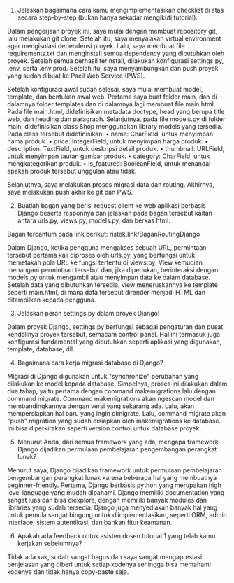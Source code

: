 1. Jelaskan bagaimana cara kamu mengimplementasikan checklist di atas secara step-by-step (bukan hanya sekadar mengikuti tutorial).

Dalam pengerjaan proyek ini, saya mulai dengan membuat repository git, lalu melakukan git clone. Setelah itu, saya menyalakan virtual environment agar mengisolasi dependensi proyek. Lalu, saya membuat file requirements.txt dan menginstall semua dependency yang dibutuhkan oleh proyek. Setelah semua berhasil terinstall, dilakukan konfigurasi settings.py, .env, serta .env.prod. Setelah itu, saya menyambungkan dan push proyek yang sudah dibuat ke Pacil Web Service (PWS).

Setelah konfigurasi awal sudah selesai, saya mulai membuat model, template, dan bentukan awal web. Pertama saya buat folder main, dan di dalamnya folder templates dan di dalamnya lagi membuat file main.html. Pada file main.html, didefinisikan metadata doctype, head yang berupa title web, dan heading dan paragraph. Selanjutnya, pada file models.py di folder main, didefinisikan class Shop menggunakan library models yang tersedia. Pada class tersebut didefinisikan:
• name: CharField, untuk menyimpan nama produk.
• price: IntegerField, untuk menyimpan harga produk.
• description: TextField, untuk deskripsi detail produk.
• thumbnail: URLField, untuk menyimpan tautan gambar produk.
• category: CharField, untuk mengkategorikan produk.
• is_featured: BooleanField, untuk menandai apakah produk tersebut unggulan atau tidak.

Selanjutnya, saya melakukan proses migrasi data dan routing. Akhirnya, saya melakukan push akhir ke git dan PWS.

2. Buatlah bagan yang berisi request client ke web aplikasi berbasis Django beserta responnya dan jelaskan pada bagan tersebut kaitan antara urls.py, views.py, models.py, dan berkas html.

Bagan tercantum pada link berikut: ristek.link/BaganRoutingDjango

Dalam Django, ketika pengguna mengakses sebuah URL, permintaan tersebut pertama kali diproses oleh urls.py, yang berfungsi untuk memetakan pola URL ke fungsi tertentu di views.py. View kemudian menangani permintaan tersebut dan, jika diperlukan, berinteraksi dengan models.py untuk mengambil atau menyimpan data ke dalam database. Setelah data yang dibutuhkan tersedia, view meneruskannya ke template seperti main.html, di mana data tersebut dirender menjadi HTML dan ditampilkan kepada pengguna.

3. Jelaskan peran settings.py dalam proyek Django!

Dalam proyek Django, settings.py berfungsi sebagai pengaturan dan pusat kendalinya proyek tersebut, semacam control panel. Hal ini termasuk juga konfigurasi fundamental yang dibutuhkan seperti aplikasi yang digunakan, template, database, dll.. 

4. Bagaimana cara kerja migrasi database di Django?

Migrasi di Django digunakan untuk "synchronize" perubahan yang dilakukan ke model kepada database. Simpelnya, proses ini dilakukan dalam dua tahap, yaitu pertama dengan command makemigrations lalu dengan command migrate. Command makemigrations akan ngescan model dan membandingkannya dengan versi yang sekarang ada. Lalu, akan mempersiapkan hal baru yang ingin dimigrate. Lalu, command migrate akan "push" migration yang sudah disiapkan oleh makemigrations ke database. Ini bisa diperkirakan seperti version control untuk database proyek.

5. Menurut Anda, dari semua framework yang ada, mengapa framework Django dijadikan permulaan pembelajaran pengembangan perangkat lunak?

Menurut saya, Django dijadikan framework untuk permulaan pembelajaran pengembangan perangkat lunak karena beberapa hal yang membuatnya beginner-friendly. Pertama, Django berbasis python yang merupakan high level language yang mudah dipahami. Django memiliki documentation yang sangat luas dan bisa diexplore, dengan memiliki banyak modules dan libraries yang sudah tersedia. Django juga menyediakan banyak hal yang untuk pemula sangat bingung untuk diimplementasikan, seperti ORM, admin interface, sistem autentikasi, dan bahkan fitur keamanan.

6. Apakah ada feedback untuk asisten dosen tutorial 1 yang telah kamu kerjakan sebelumnya?

Tidak ada kak, sudah sangat bagus dan saya sangat mengapresiasi penjelasan yang diberi untuk setiap kodenya sehingga bisa memahami kodenya dan tidak hanya copy-paste saja.